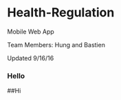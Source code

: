 # Health-Regulation
Mobile Web App

Team Members: Hung and Bastien

Updated 9/16/16

### Hello

##Hi
